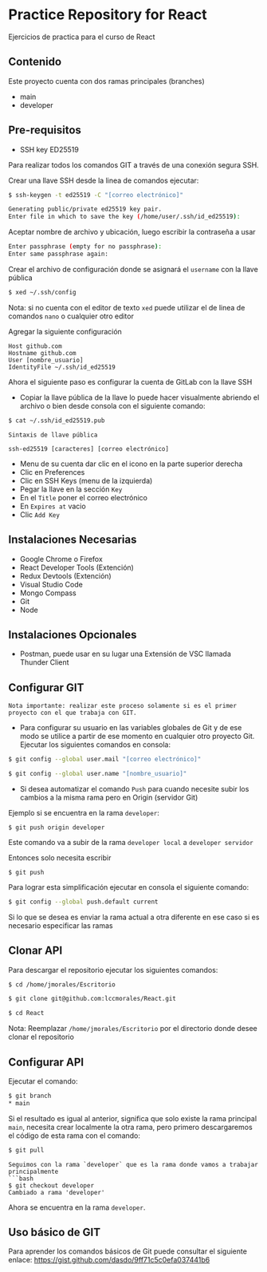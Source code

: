 # Practice Repository for React

Ejercicios de practica para el curso de React

## Contenido
Este proyecto cuenta con dos ramas principales (branches)
- main
- developer

## Pre-requisitos
- SSH key ED25519 

Para realizar todos los comandos GIT a través de una conexión segura SSH.

Crear una llave SSH desde la linea de comandos ejecutar:

```bash
$ ssh-keygen -t ed25519 -C "[correo electrónico]"
```
```bash
Generating public/private ed25519 key pair.
Enter file in which to save the key (/home/user/.ssh/id_ed25519):
```
Aceptar nombre de archivo y ubicación, luego escribir la contraseña a usar
```bash
Enter passphrase (empty for no passphrase):
Enter same passphrase again:
```

Crear el archivo de configuración donde se asignará el `username` con la llave pública
```bash
$ xed ~/.ssh/config
```
Nota: si no cuenta con el editor de texto `xed` puede utilizar el de linea de comandos `nano` o cualquier otro editor

Agregar la siguiente configuración
```
Host github.com
Hostname github.com
User [nombre_usuario]
IdentityFile ~/.ssh/id_ed25519
```

Ahora el siguiente paso es configurar la cuenta de GitLab con la llave SSH
- Copiar la llave pública de la llave lo puede hacer visualmente abriendo el archivo o bien desde consola con el siguiente comando:

```bash
$ cat ~/.ssh/id_ed25519.pub 
```

    Sintaxis de llave pública
    
    ssh-ed25519 [caracteres] [correo electrónico]
- Menu de su cuenta dar clic en el icono en la parte superior derecha
- Clic en Preferences
- Clic en SSH Keys (menu de la izquierda)
- Pegar la llave en la sección `Key`
- En el `Title` poner el correo electrónico
- En `Expires at` vacio
- Clic `Add Key`

## Instalaciones Necesarias
- Google Chrome o Firefox
- React Developer Tools (Extención)
- Redux Devtools (Extención)
- Visual Studio Code
- Mongo Compass
- Git
- Node

## Instalaciones Opcionales
- Postman, puede usar en su lugar una Extensión de VSC llamada Thunder Client
## Configurar GIT
`Nota importante: realizar este proceso solamente si es el primer proyecto con el que trabaja con GIT.` 

- Para configurar su usuario en las variables globales de Git y de ese modo se utilice a partir de ese momento en cualquier otro proyecto Git.
Ejecutar los siguientes comandos en consola:
```bash
$ git config --global user.mail "[correo electrónico]"
```
```bash
$ git config --global user.name "[nombre_usuario]"
```


- Si desea automatizar el comando `Push` para cuando necesite subir los cambios a la misma rama pero en Origin (servidor Git)

Ejemplo si se encuentra en la rama `developer`:
```
$ git push origin developer
```
Este comando va a subir de la rama `developer local` a `developer servidor`

Entonces solo necesita escribir
```
$ git push
```
Para lograr esta simplificación ejecutar en consola el siguiente comando:
```bash
$ git config --global push.default current
```
Si lo que se desea es enviar la rama actual a otra diferente en ese caso si es necesario especificar las ramas

## Clonar API

Para descargar el repositorio ejecutar los siguientes comandos:
```bash
$ cd /home/jmorales/Escritorio
```
```bash
$ git clone git@github.com:lccmorales/React.git
```
```bash
$ cd React
```
Nota: Reemplazar `/home/jmorales/Escritorio` por el directorio donde desee clonar el repositorio

## Configurar API
Ejecutar el comando:
```bash
$ git branch
* main
```

Si el resultado es igual al anterior, significa que solo existe la rama principal `main`, necesita crear localmente la otra rama, pero primero descargaremos el código de esta rama con el comando: 
```bash
$ git pull
```

```
Seguimos con la rama `developer` que es la rama donde vamos a trabajar principalmente
```bash
$ git checkout developer
Cambiado a rama 'developer'
```

Ahora se encuentra en la rama `developer`.

## Uso básico de  GIT

Para aprender los comandos básicos de Git puede consultar el siguiente enlace:
https://gist.github.com/dasdo/9ff71c5c0efa037441b6